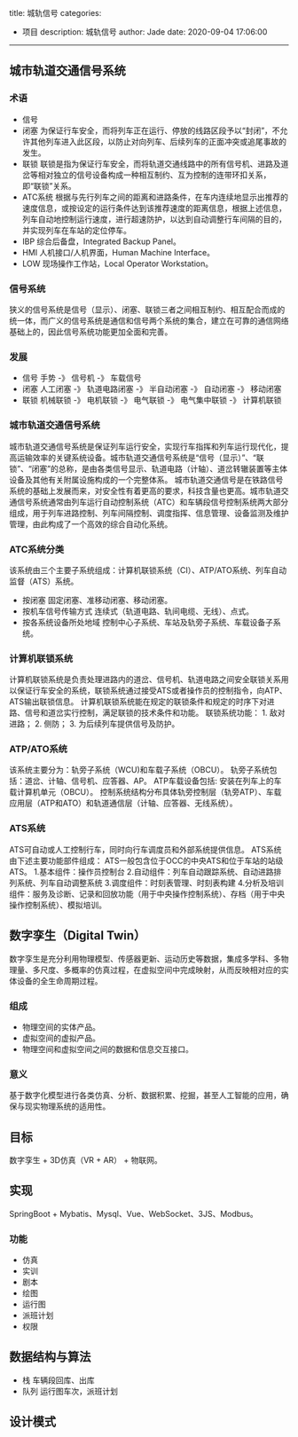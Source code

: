 title: 城轨信号
categories:
  - 项目
description: 城轨信号
author: Jade
date: 2020-09-04 17:06:00
---

## 城市轨道交通信号系统
### 术语
- 信号
- 闭塞 为保证行车安全，而将列车正在运行、停放的线路区段予以“封闭”，不允许其他列车进入此区段，以防止对向列车、后续列车的正面冲突或追尾事故的发生。
- 联锁 联锁是指为保证行车安全，而将轨道交通线路中的所有信号机、进路及道岔等相对独立的信号设备构成一种相互制约、互为控制的连带环扣关系，即“联锁”关系。
- ATC系统 根据与先行列车之间的距离和进路条件，在车内连续地显示出推荐的速度信息，或按设定的运行条件达到该推荐速度的距离信息，根据上述信息，列车自动地控制运行速度，进行超速防护，以达到自动调整行车间隔的目的，并实现列车在车站的定位停车。
- IBP 综合后备盘，Integrated Backup Panel。
- HMI 人机接口/人机界面，Human Machine Interface。
- LOW 现场操作工作站，Local Operator Workstation。

### 信号系统
狭义的信号系统是信号（显示）、闭塞、联锁三者之间相互制约、相互配合而成的统一体，而广义的信号系统是通信和信号两个系统的集合，建立在可靠的通信网络基础上的，因此信号系统功能更加全面和完善。

### 发展
- 信号 手势 -》 信号机 -》 车载信号
- 闭塞 人工闭塞 -》 轨道电路闭塞 -》 半自动闭塞 -》 自动闭塞 -》 移动闭塞
- 联锁 机械联锁 -》 电机联锁 -》 电气联锁 -》 电气集中联锁 -》 计算机联锁

### 城市轨道交通信号系统
城市轨道交通信号系统是保证列车运行安全，实现行车指挥和列车运行现代化，提高运输效率的关键系统设备。城市轨道交通信号系统是“信号（显示）”、“联锁”、“闭塞”的总称，是由各类信号显示、轨道电路（计轴）、道岔转辙装置等主体设备及其他有关附属设施构成的一个完整体系。
城市轨道交通信号是在铁路信号系统的基础上发展而来，对安全性有着更高的要求，科技含量也更高。城市轨道交通信号系统通常由列车运行自动控制系统（ATC）和车辆段信号控制系统两大部分组成，用于列车进路控制、列车间隔控制、调度指挥、信息管理、设备监测及维护管理，由此构成了一个高效的综合自动化系统。

### ATC系统分类
该系统由三个主要子系统组成：计算机联锁系统（CI）、ATP/ATO系统、列车自动监督（ATS）系统。
- 按闭塞 固定闭塞、准移动闭塞、移动闭塞。
- 按机车信号传输方式 连续式（轨道电路、轨间电缆、无线）、点式。
- 按各系统设备所处地域 控制中心子系统、车站及轨旁子系统、车载设备子系统。

### 计算机联锁系统
计算机联锁系统是负责处理进路内的道岔、信号机、轨道电路之间安全联锁关系用以保证行车安全的系统，联锁系统通过接受ATS或者操作员的控制指令，向ATP、ATS输出联锁信息。
计算机联锁系统能在规定的联锁条件和规定的时序下对进路、信号和道岔实行控制，满足联锁的技术条件和功能。
联锁系统功能： 1. 敌对进路； 2. 侧防； 3. 为后续列车提供信号及防护。

### ATP/ATO系统
该系统主要分为：轨旁子系统（WCU)和车载子系统（OBCU）。
轨旁子系统包括：道岔、计轴、信号机、应答器、AP。
ATP车载设备包括: 安装在列车上的车载计算机单元（OBCU）。
控制系统结构分布具体轨旁控制层（轨旁ATP）、车载应用层（ATP和ATO）和轨道通信层（计轴、应答器、无线系统）。

### ATS系统
ATS可自动或人工控制行车，同时向行车调度员和外部系统提供信息。
ATS系统由下述主要功能部件组成：
ATS一般包含位于OCC的中央ATS和位于车站的站级ATS。
1.基本组件：操作员控制台
2.自动组件：列车自动跟踪系统、自动进路排列系统、列车自动调整系统
3.调度组件：时刻表管理、时刻表构建
4.分析及培训组件：服务及诊断、记录和回放功能（用于中央操作控制系统）、存档（用于中央操作控制系统）、模拟培训。


## 数字孪生（Digital Twin）
数字孪生是充分利用物理模型、传感器更新、运动历史等数据，集成多学科、多物理量、多尺度、多概率的仿真过程，在虚拟空间中完成映射，从而反映相对应的实体设备的全生命周期过程。

### 组成
- 物理空间的实体产品。
- 虚拟空间的虚拟产品。
- 物理空间和虚拟空间之间的数据和信息交互接口。

### 意义
基于数字化模型进行各类仿真、分析、数据积累、挖掘，甚至人工智能的应用，确保与现实物理系统的适用性。

## 目标
数字孪生 + 3D仿真（VR + AR） + 物联网。

## 实现
SpringBoot + Mybatis、Mysql、Vue、WebSocket、3JS、Modbus。

### 功能
- 仿真
- 实训
- 剧本
- 绘图
- 运行图
- 派班计划
- 权限

## 数据结构与算法
- 栈
  车辆段回库、出库
- 队列
  运行图车次，派班计划

## 设计模式

